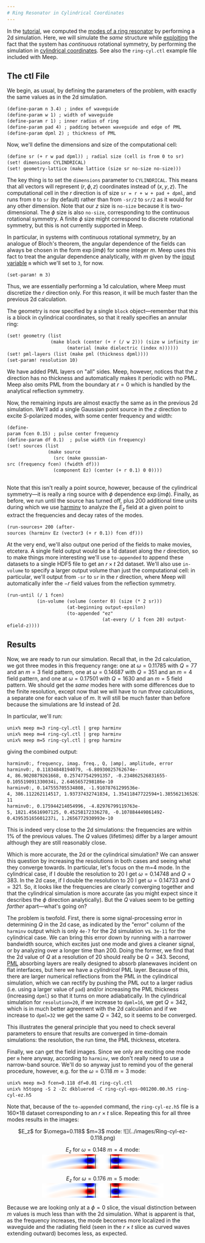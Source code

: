 ```yaml
---
# Ring Resonator in Cylindrical Coordinates
---
```


In the [tutorial](../Scheme_Tutorial.md), we computed the [modes of a ring resonator](../Scheme_Tutorial.md#modes-of-a-ring-resonator) by performing a 2d simulation. Here, we will simulate the *same* structure while [exploiting](../Exploiting_Symmetry.md) the fact that the system has *continuous* rotational symmetry, by performing the simulation in [cylindrical coordinates](../Cylindrical_Coordinates.md). See also the `ring-cyl.ctl` example file included with Meep.

The ctl File
------------

We begin, as usual, by defining the parameters of the problem, with exactly the same values as in the 2d simulation.

```
(define-param n 3.4) ; index of waveguide
(define-param w 1) ; width of waveguide
(define-param r 1) ; inner radius of ring
(define-param pad 4) ; padding between waveguide and edge of PML
(define-param dpml 2) ; thickness of PML
```

Now, we'll define the dimensions and size of the computational cell:

```
(define sr (+ r w pad dpml)) ; radial size (cell is from 0 to sr)
(set! dimensions CYLINDRICAL)
(set! geometry-lattice (make lattice (size sr no-size no-size)))
```

The key thing is to set the `dimensions` parameter to `CYLINDRICAL`. This means that all vectors will represent $(r,\phi,z)$ coordinates instead of $(x,y,z)$. The computational cell in the $r$ direction is of size `sr = r + w + pad + dpml`, and runs from `0` to `sr` (by default) rather than from `-sr/2` to `sr/2` as it would for any other dimension. Note that our $z$ size is `no-size` because it is two-dimensional. The $\phi$ size is also `no-size`, corresponding to the continuous rotational symmetry. A finite $\phi$ size might correspond to discrete rotational symmetry, but this is not currently supported in Meep.

In particular, in systems with continuous rotational symmetry, by an analogue of Bloch's theorem, the angular dependence of the fields can always be chosen in the form $\exp(i m \phi)$ for some integer $m$. Meep uses this fact to treat the angular dependence analytically, with $m$ given by the [input variable](../Scheme_User_Interface.md#input-variables) `m` which we'll set to `3`, for now.

```
(set-param! m 3)
```

Thus, we are essentially performing a 1d calculation, where Meep must discretize the $r$ direction only. For this reason, it will be much faster than the previous 2d calculation.

The geometry is now specified by a single `block` object—remember that this is a block in cylindrical coordinates, so that it really specifies an annular ring:

```
(set! geometry (list
                (make block (center (+ r (/ w 2))) (size w infinity infinity)
                      (material (make dielectric (index n))))))
(set! pml-layers (list (make pml (thickness dpml))))
(set-param! resolution 10)
```

We have added PML layers on "all" sides. Meep, however, notices that the $z$ direction has no thickness and automatically makes it periodic with no PML. Meep also omits PML from the boundary at $r=0$ which is handled by the analytical reflection symmetry.

Now, the remaining inputs are almost exactly the same as in the previous 2d simulation. We'll add a single Gaussian point source in the $z$ direction to excite *S*-polarized modes, with some center frequency and width:

```
(define-param fcen 0.15) ; pulse center frequency                            
(define-param df 0.1)  ; pulse width (in frequency) 
(set! sources (list
               (make source
                 (src (make gaussian-src (frequency fcen) (fwidth df)))
                 (component Ez) (center (+ r 0.1) 0 0))))
              
```

Note that this isn't really a point source, however, because of the cylindrical symmetry—it is really a ring source with $\phi$ dependence $\exp(i m \phi)$. Finally, as before, we run until the source has turned off, plus 200 additional time units during which we use [harminv](http://ab-initio.mit.edu/wiki/index.php/harminv) to analyze the $E_z$ field at a given point to extract the frequencies and decay rates of the modes.

```
(run-sources+ 200 (after-sources (harminv Ez (vector3 (+ r 0.1)) fcen df)))
```

At the very end, we'll also output one period of the fields to make movies, etcetera. A single field output would be a 1d dataset along the $r$ direction, so to make things more interesting we'll use `to-appended` to append these datasets to a single HDF5 file to get an $r \times t$ 2d dataset. We'll also use `in-volume` to specify a larger output volume than just the computational cell: in particular, we'll output from `-sr` to `sr` in the $r$ direction, where Meep will automatically infer the $-r$ field values from the reflection symmetry.

```
(run-until (/ 1 fcen) 
           (in-volume (volume (center 0) (size (* 2 sr)))
                      (at-beginning output-epsilon)
                      (to-appended "ez" 
                                   (at-every (/ 1 fcen 20) output-efield-z))))
```

Results
-------

Now, we are ready to run our simulation. Recall that, in the 2d calculation, we got three modes in this frequency range: one at $\omega=0.11785$ with $Q=77$ and an $m=3$ field pattern, one at $\omega=0.14687$ with $Q=351$ and an $m=4$ field pattern, and one at $\omega=0.17501$ with $Q=1630$ and an $m=5$ field pattern. We should get the *same* modes here with some differences due to the finite resolution, except now that we will have to run *three* calculations, a separate one for each value of $m$. It will still be much faster than before because the simulations are 1d instead of 2d.

In particular, we'll run:

```
unix% meep m=3 ring-cyl.ctl | grep harminv
unix% meep m=4 ring-cyl.ctl | grep harminv
unix% meep m=5 ring-cyl.ctl | grep harminv
```

giving the combined output:

```
harminv0:, frequency, imag. freq., Q, |amp|, amplitude, error
harminv0:, 0.11834848194079, -6.80930025762674e-4, 86.9020879261668, 0.257477542991357, -0.234862526831655-0.105519091330034i, 2.6465657298186e-10
harminv0:, 0.147555705534808, -1.91078761299536e-4, 386.112262114517, 1.93737432741834, 1.35411847722594+1.38556213652616i, 2.73521325130449e-11
harminv0:, 0.175944214054996, -4.82976799119763e-5, 1821.45616907125, 0.45258172336278, -0.107884449861492-0.439535165601237i, 1.2656772930993e-10
```

This is indeed very close to the 2d simulations: the frequencies are within 1% of the previous values. The $Q$ values (lifetimes) differ by a larger amount although they are still reasonably close.

Which is more accurate, the 2d or the cylindrical simulation? We can answer this question by increasing the resolutions in both cases and seeing what they converge towards. In particular, let's focus on the m=4 mode. In the cylindrical case, if I double the resolution to 20 I get $\omega=0.14748$ and $Q=383$. In the 2d case, if I double the resolution to 20 I get $\omega=0.14733$ and $Q=321$. So, it looks like the frequencies are clearly converging together and that the cylindrical simulation is more accurate (as you might expect since it describes the $\phi$ direction analytically). But the $Q$ values seem to be getting *farther* apart—what's going on?

The problem is twofold. First, there is some signal-processing error in determining $Q$ in the 2d case, as indicated by the "error" column of the `harminv` output which is only `4e-7` for the 2d simulation vs. `3e-11` for the cylindrical case. We can bring this error down by running with a narrower bandwidth source, which excites just one mode and gives a cleaner signal, or by analyzing over a longer time than 200. Doing the former, we find that the 2d value of $Q$ at a resolution of 20 should really be $Q=343$. Second, [PML](../Perfectly_Matched_Layer.md) absorbing layers are really designed to absorb planewaves incident on flat interfaces, but here we have a *cylindrical* PML layer. Because of this, there are larger numerical reflections from the PML in the cylindrical simulation, which we can rectify by pushing the PML out to a larger radius (i.e. using a larger value of `pad`) and/or increasing the PML thickness (increasing `dpml`) so that it turns on more adiabatically. In the cylindrical simulation for `resolution=20`, if we increase to `dpml=16`, we get $Q=342$, which is in much better agreement with the 2d calculation and if we increase to `dpml=32` we get the same $Q=342$, so it seems to be converged.

This illustrates the general principle that you need to check several parameters to ensure that results are converged in time-domain simulations: the resolution, the run time, the PML thickness, etcetera.

Finally, we can get the field images. Since we only are exciting one mode per `m` here anyway, according to `harminv`, we don't really need to use a narrow-band source. We'll do so anyway just to remind you of the general procedure, however, e.g. for the $\omega=0.118$ $m=3$ mode:

```
unix% meep m=3 fcen=0.118 df=0.01 ring-cyl.ctl
unix% h5topng -S 2 -Zc dkbluered -C ring-cyl-eps-001200.00.h5 ring-cyl-ez.h5
```

Note that, because of the `to-appended` command, the `ring-cyl-ez.h5` file is a 160×18 dataset corresponding to an $r \times t$ slice. Repeating this for all three modes results in the images:

<center>
$E_z$ for $\omega=0.118$ $m=3$ mode:  
![](../images/Ring-cyl-ez-0.118.png)

$E_z$ for $\omega=0.148$ $m=4$ mode:  
![](../images/Ring-cyl-ez-0.148.png)

$E_z$ for $\omega=0.176$ $m=5$ mode:  
![](../images/Ring-cyl-ez-0.176.png)
</center>

Because we are looking only at a $\phi=0$ slice, the visual distinction between $m$ values is much less than with the 2d simulation. What is apparent is that, as the frequency increases, the mode becomes more localized in the waveguide and the radiating field (seen in the $r \times t$ slice as curved waves extending outward) becomes less, as expected.
